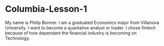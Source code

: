 # Columbia-Lesson-1
My name is Philip Bonner. I am a graduated Economics major from Villanova University.
I want to become a quantative analyst or trader.
I chose fintech because of how dependant the financial industry is becoming on Technology.